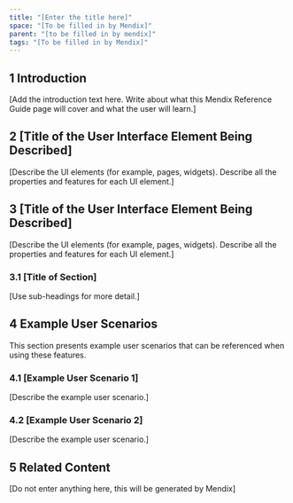 ```yaml
---
title: "[Enter the title here]"
space: "[To be filled in by Mendix]"
parent: "[to be filled in by mendix]"
tags: "[To be filled in by Mendix]"
---
```


## 1 Introduction

[Add the introduction text here. Write about what this Mendix Reference Guide page will cover and what the user will learn.]

## 2 [Title of the User Interface Element Being Described]

[Describe the UI elements (for example, pages, widgets). Describe all the properties and features for each UI element.]

## 3 [Title of the User Interface Element Being Described]

[Describe the UI elements (for example, pages, widgets). Describe all the properties and features for each UI element.]

### 3.1 [Title of Section]

[Use sub-headings for more detail.]

## 4 Example User Scenarios

This section presents example user scenarios that can be referenced when using these features.

### 4.1 [Example User Scenario 1]

[Describe the example user scenario.]

### 4.2 [Example User Scenario 2]

[Describe the example user scenario.]

## 5 Related Content

[Do not enter anything here, this will be generated by Mendix]
